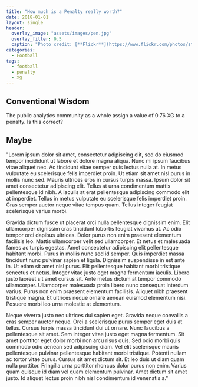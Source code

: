 ```yaml
---
title: "How much is a Penalty really worth?"
date: 2018-01-01
layout: single
header:
  overlay_image: "assets/images/pen.jpg"
  overlay_filter: 0.5
  caption: "Photo credit: [**Flickr**](https://www.flickr.com/photos/stopherjones)"
categories:
  - Football
tags:
  - football
  - penalty
  - xg
---
```


## Conventional Wisdom
The public analytics community as a whole assign a value of 0.76 XG to a penalty. Is this correct?

## Maybe
"Lorem ipsum dolor sit amet, consectetur adipiscing elit, sed do eiusmod tempor incididunt ut labore et dolore magna aliqua. Nunc mi ipsum faucibus vitae aliquet nec. Ac tincidunt vitae semper quis lectus nulla at. In metus vulputate eu scelerisque felis imperdiet proin. Ut etiam sit amet nisl purus in mollis nunc sed. Mauris ultrices eros in cursus turpis massa. Ipsum dolor sit amet consectetur adipiscing elit. Tellus at urna condimentum mattis pellentesque id nibh. A iaculis at erat pellentesque adipiscing commodo elit at imperdiet. Tellus in metus vulputate eu scelerisque felis imperdiet proin. Cras semper auctor neque vitae tempus quam. Tellus integer feugiat scelerisque varius morbi.

Gravida dictum fusce ut placerat orci nulla pellentesque dignissim enim. Elit ullamcorper dignissim cras tincidunt lobortis feugiat vivamus at. Ac odio tempor orci dapibus ultrices. Dolor purus non enim praesent elementum facilisis leo. Mattis ullamcorper velit sed ullamcorper. Et netus et malesuada fames ac turpis egestas. Amet consectetur adipiscing elit pellentesque habitant morbi. Purus in mollis nunc sed id semper. Quis imperdiet massa tincidunt nunc pulvinar sapien et ligula. Dignissim suspendisse in est ante in. Ut etiam sit amet nisl purus. Elit pellentesque habitant morbi tristique senectus et netus. Integer vitae justo eget magna fermentum iaculis. Libero justo laoreet sit amet cursus sit. Ante metus dictum at tempor commodo ullamcorper. Ullamcorper malesuada proin libero nunc consequat interdum varius. Purus non enim praesent elementum facilisis. Aliquet nibh praesent tristique magna. Et ultrices neque ornare aenean euismod elementum nisi. Posuere morbi leo urna molestie at elementum.

Neque viverra justo nec ultrices dui sapien eget. Gravida neque convallis a cras semper auctor neque. Orci a scelerisque purus semper eget duis at tellus. Cursus turpis massa tincidunt dui ut ornare. Nunc faucibus a pellentesque sit amet. Sem integer vitae justo eget magna fermentum. Sit amet porttitor eget dolor morbi non arcu risus quis. Sed odio morbi quis commodo odio aenean sed adipiscing diam. Vel elit scelerisque mauris pellentesque pulvinar pellentesque habitant morbi tristique. Potenti nullam ac tortor vitae purus. Cursus sit amet dictum sit. Et leo duis ut diam quam nulla porttitor. Fringilla urna porttitor rhoncus dolor purus non enim. Varius quam quisque id diam vel quam elementum pulvinar. Amet dictum sit amet justo. Id aliquet lectus proin nibh nisl condimentum id venenatis a."
